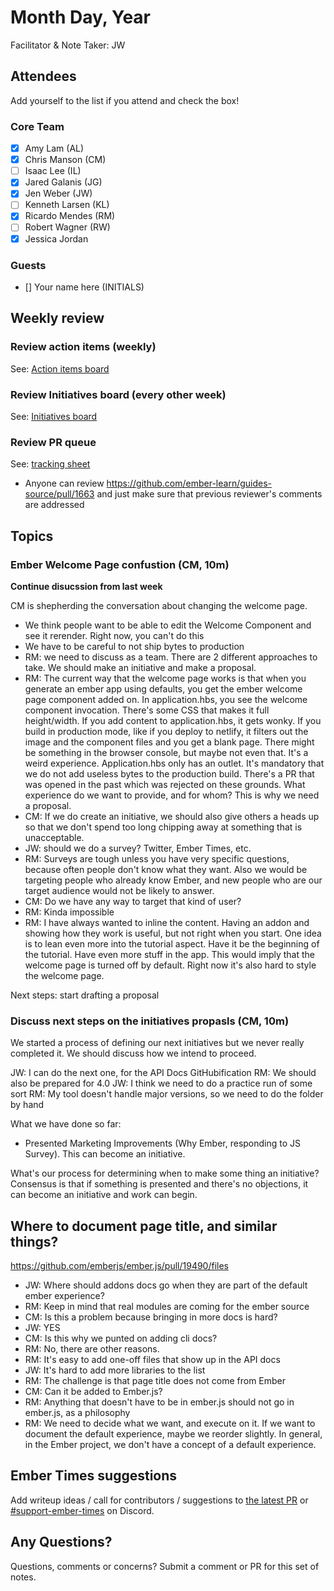 # Month Day, Year

Facilitator & Note Taker: JW

## Attendees

Add yourself to the list if you attend and check the box!

### Core Team

- [X] Amy Lam (AL)
- [X] Chris Manson (CM)
- [ ] Isaac Lee (IL)
- [X] Jared Galanis (JG)
- [X] Jen Weber (JW)
- [ ] Kenneth Larsen (KL)
- [X] Ricardo Mendes (RM)
- [ ] Robert Wagner (RW)
- [X] Jessica Jordan

### Guests

- [] Your name here (INITIALS)

## Weekly review

### Review action items (weekly)

See: [Action items board](https://github.com/orgs/ember-learn/projects/47)

### Review Initiatives board (every other week)

See: [Initiatives board](https://github.com/orgs/ember-learn/projects/33)

### Review PR queue

See: [tracking sheet](https://docs.google.com/spreadsheets/d/1sPyN9z9wZMpTNwqCfa6R9QSPZkIW4iQd-H4gZC7ILLk/edit#gid=2035777454)

- Anyone can review https://github.com/ember-learn/guides-source/pull/1663 and 
just make sure that previous reviewer's comments are addressed

## Topics

### Ember Welcome Page confustion (CM, 10m)

**Continue disucssion from last week**

CM is shepherding the conversation about changing the welcome page.

- We think people want to be able to edit the Welcome Component and see it
rerender. Right now, you can't do this
- We have to be careful to not ship bytes to production
- RM: we need to discuss as a team. There are 2 different approaches to take.
We should make an initiative and make a proposal.
- RM: The current way that the welcome page works is that when you generate
an ember app using defaults, you get the ember welcome page component
added on. In application.hbs, you see the welcome component invocation.
There's some CSS that makes it full height/width. If you add content to
application.hbs, it gets wonky. If you build in production mode, like
if you deploy to netlify, it filters out the image and the component files
and you get a blank page. There might be something in the browser console,
but maybe not even that. It's a weird experience. Application.hbs only
has an outlet. It's mandatory that we do not add useless bytes to the
production build. There's a PR that was opened in the past which was
rejected on these grounds. What experience do we want to provide, and
for whom? This is why we need a proposal.
- CM: If we do create an initiative, we should also give others a heads up
so that we don't spend too long chipping away at something that is
unacceptable.
- JW: should we do a survey? Twitter, Ember Times, etc.
- RM: Surveys are tough unless you have very specific questions, because
often people don't know what they want. Also we would be targeting people
who already know Ember, and new people who are our target audience would not be
likely to answer.
- CM: Do we have any way to target that kind of user?
- RM: Kinda impossible
- RM: I have always wanted to inline the content. Having an addon and
showing how they work is useful, but not right when you start.
One idea is to lean even more into the tutorial aspect. Have it be the
beginning of the tutorial. Have even more stuff in the app.
This would imply that the welcome page is turned off by default.
Right now it's also hard to style the welcome page.

Next steps: start drafting a proposal


### Discuss next steps on the initiatives propasls (CM, 10m) 

We started a process of defining our next initiatives but we never really completed it. We should discuss how we intend to proceed.

JW: I can do the next one, for the API Docs GitHubification
RM: We should also be prepared for 4.0
JW: I think we need to do a practice run of some sort
RM: My tool doesn't handle major versions, so we need to do the folder by hand

What we have done so far:
- Presented Marketing Improvements (Why Ember, responding to JS Survey). This can become an initiative.

What's our process for determining when to make some thing an initiative?
Consensus is that if something is presented and there's no objections,
it can become an initiative and work can begin.

<!-- If you would like to add a topic to the agenda please add a suggestion to the PR using the following format: -->
<!-- ### Your topic (INITIALS, expected duration in minutes) -->
<!-- ### Your topic (INITIALS, expected duration in minutes) -->
<!-- ### Your topic (INITIALS, expected duration in minutes) -->
<!-- ### Your topic (INITIALS, expected duration in minutes) -->
<!-- ### Your topic (INITIALS, expected duration in minutes) -->
<!-- ### Your topic (INITIALS, expected duration in minutes) -->

## Where to document page title, and similar things?

https://github.com/emberjs/ember.js/pull/19490/files

- JW: Where should addons docs go when they are part of the default ember
experience?
- RM: Keep in mind that real modules are coming for the ember source
- CM: Is this a problem because bringing in more docs is hard?
- JW: YES
- CM: Is this why we punted on adding cli docs?
- RM: No, there are other reasons.
- RM: It's easy to add one-off files that show up in the API docs
- JW: It's hard to add more libraries to the list
- RM: The challenge is that page title does not come from Ember
- CM: Can it be added to Ember.js?
- RM: Anything that doesn't have to be in ember.js should not go in
ember.js, as a philosophy
- RM: We need to decide what we want, and execute on it. If we want to
document the default experience, maybe we reorder slightly.
In general, in the Ember project, we don't have a concept of a default experience.

## Ember Times suggestions

Add writeup ideas / call for contributors / suggestions to [the latest PR](https://github.com/ember-learn/ember-blog/pulls?q=is%3Aopen+is%3Apr+label%3A%22%F0%9F%97%9E+embertimes%22%20or%20#support-ember-times) or [#support-ember-times](https://discordapp.com/channels/480462759797063690/485450546887786506) on Discord.

## Any Questions?

Questions, comments or concerns? Submit a comment or PR for this set of notes.

